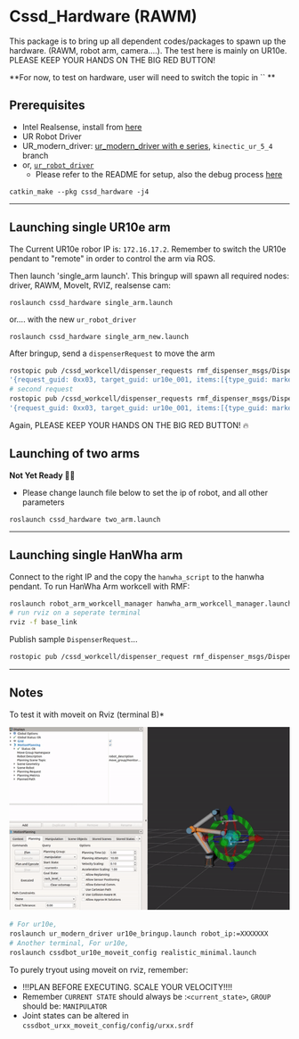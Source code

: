 
# Cssd_Hardware (RAWM)
This package is to bring up all dependent codes/packages to spawn up the hardware. (RAWM, robot arm, camera....). The test here is mainly on UR10e.  
PLEASE KEEP YOUR HANDS ON THE BIG RED BUTTON!

**For now, to test on hardware, user will need to switch the topic in `` **

## Prerequisites
 * Intel Realsense, install from [here](https://github.com/IntelRealSense/realsense-ros)
 * UR Robot Driver
  * UR_modern_driver: [ur_modern_driver with e series](https://github.com/AdmiralWall/ur_modern_driver/tree/kinetic_ur_5_4), `kinectic_ur_5_4` branch
  * or, [`ur_robot_driver`](https://github.com/UniversalRobots/Universal_Robots_ROS_Driver)
    * Please refer to the README for setup, also the debug process [here](https://github.com/UniversalRobots/Universal_Robots_ROS_Driver/issues/55)


```
catkin_make --pkg cssd_hardware -j4
```

---

## Launching single UR10e arm
The Current UR10e robor IP is: `172.16.17.2`. Remember to switch the UR10e pendant to "remote" in order to control the arm via ROS. 

Then launch 'single_arm launch'. This bringup will spawn all required nodes: driver, RAWM, MoveIt, RVIZ, realsense cam:
```
roslaunch cssd_hardware single_arm.launch
```
or.... with the new `ur_robot_driver`
```
roslaunch cssd_hardware single_arm_new.launch
```

After bringup, send a `dispenserRequest` to move the arm
```bash
rostopic pub /cssd_workcell/dispenser_requests rmf_dispenser_msgs/DispenserRequest \
'{request_guid: 0xx03, target_guid: ur10e_001, items:[{type_guid: marker_1, quantity: 1, compartment_name: 'marker_102'}] }' --once
# second request
rostopic pub /cssd_workcell/dispenser_requests rmf_dispenser_msgs/DispenserRequest \
'{request_guid: 0xx03, target_guid: ur10e_001, items:[{type_guid: marker_3, quantity: 1, compartment_name: 'marker_103'}] }' --once
```

Again, PLEASE KEEP YOUR HANDS ON THE BIG RED BUTTON! :fire:


## Launching of two arms
**Not Yet Ready :frowning_man:**

- Please change launch file below to set the ip of robot, and all other parameters

```
roslaunch cssd_hardware two_arm.launch
```

---

## Launching single HanWha arm

Connect to the right IP and the copy the `hanwha_script` to the hanwha pendant. To run HanWha Arm workcell with RMF:
```bash
roslaunch robot_arm_workcell_manager hanwha_arm_workcell_manager.launch
# run rviz on a seperate terminal 
rviz -f base_link
```

Publish sample `DispenserRequest`...
```bash
rostopic pub /cssd_workcell/dispenser_request rmf_dispenser_msgs/DispenserRequest '{request_guid: 0xx01, target_guid: hanwha_001 }' --once
```

---

## Notes

To test it with moveit on Rviz (terminal B)*

![alt text](/documentations/rviz.gif?)

```bash
# For ur10e,
roslaunch ur_modern_driver ur10e_bringup.launch robot_ip:=XXXXXXX
# Another terminal, For ur10e,
roslaunch cssdbot_ur10e_moveit_config realistic_minimal.launch
```

To purely tryout using moveit on rviz, remember:
- !!!PLAN BEFORE EXECUTING. SCALE YOUR VELOCITY!!!!
- Remember `CURRENT STATE` should always be :`<current_state>`, `GROUP` should be: `MANIPULATOR`
- Joint states can be altered in `cssdbot_urxx_moveit_config/config/urxx.srdf`
